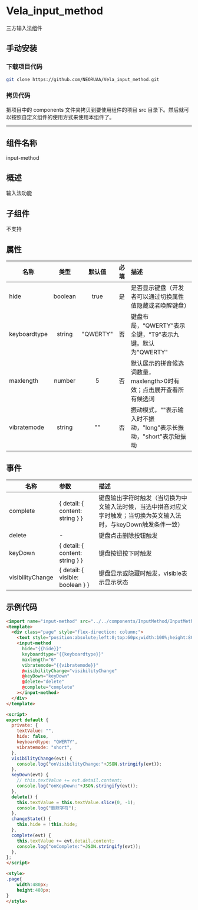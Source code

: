 # Vela_input_method
 三⽅输⼊法组件

## 手动安装

### 下载项目代码

```bash
git clone https://github.com/NEORUAA/Vela_input_method.git
```

### 拷贝代码
把项目中的 components 文件夹拷贝到要使用组件的项目 src 目录下。然后就可以按照自定义组件的使用方式来使用本组件了。

---

## 组件名称
input-method

## 概述
输⼊法功能

## ⼦组件
不⽀持

## 属性
| 名称 | 类型 | 默认值 | 必填 | 描述 |
| --------  | :----:  | :----:  | :----:  | :---- |
| hide | boolean | true | 是 | 是否显⽰键盘（开发者可以通过切换属性值隐藏或者唤醒键盘） |
| keyboardtype | string | "QWERTY" | 否 | 键盘布局，“QWERTY”表⽰全键，“T9”表⽰九键。默认为"QWERTY" |
| maxlength | number | 5 | 否 | 默认展⽰的拼⾳候选词数量， maxlength>0时有效；点击展开查看所有候选词 |
| vibratemode | string | "" | 否 | 振动模式，""表⽰输⼊时不振动，"long"表⽰⻓振动，"short"表⽰短振动 |

## 事件
| 名称 | 参数 | 描述 |
| --------  | :-----  | :---- |
| complete | { detail: { content: string } } | 键盘输出字符时触发（当切换为中⽂输⼊法时候，当选中拼⾳对应⽂字时触发；当切换为英⽂输⼊法时，与keyDown触发条件⼀致）|
| delete | - | 键盘点击删除按钮触发 |
| keyDown | { detail: { content: string } } | 键盘按钮按下时触发 |
| visibilityChange | { detail: { visible: boolean } } | 键盘显示或隐藏时触发，visible表⽰显示状态 |

## ⽰例代码
```html
<import name="input-method" src="../../components/InputMethod/InputMethod.ux""></import>
<template>
  <div class="page" style="flex-direction: column;">
    <text style="position:absolute;left:0;top:60px;width:100%;height:80px;text-align:center;background-color: red;" @click="changeState">{{textValue}}_</text>
    <input-method
      hide="{{hide}}"
      keyboardtype="{{keyboardtype}}"
      maxlength="6"
      vibratemode="{{vibratemode}}"
      @visibilityChange="visibilityChange"
      @keyDown="keyDown"
      @delete="delete"
      @complete="complete"
    ></input-method>
  </div>
</template>

<script>
export default {
  private: {
    textValue: "",
    hide: false,
    keyboardtype: "QWERTY",
    vibratemode: "short",
  },
  visibilityChange(evt) {
    console.log("onVisibilityChange:"+JSON.stringify(evt));
  },
  keyDown(evt) {
    // this.textValue += evt.detail.content;
    console.log("onKeyDown:"+JSON.stringify(evt));
  },
  delete() {
    this.textValue = this.textValue.slice(0, -1);
    console.log("删除字符");
  },
  changeState() {
    this.hide = !this.hide;
  },
  complete(evt) {
    this.textValue += evt.detail.content;
    console.log("onComplete:"+JSON.stringify(evt));
  },
};
</script>

<style>
.page{
	width:480px;
	height:480px;
}
</style>
```
